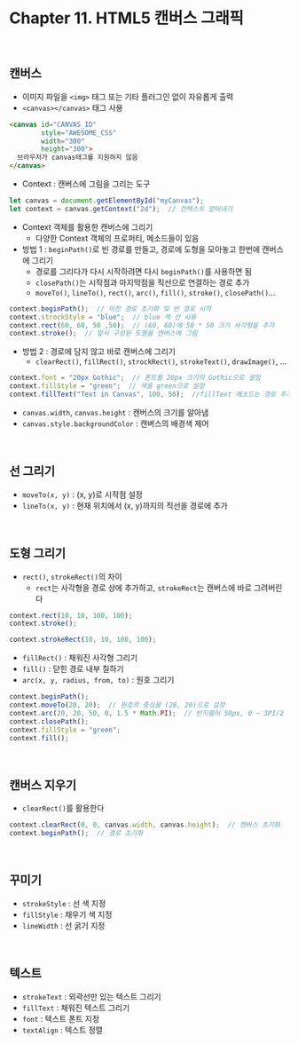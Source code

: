 # Chapter 11. HTML5 캔버스 그래픽

<br>

## 캔버스
- 이미지 파일을 `<img>` 태그 또는 기타 플러그인 없이 자유롭게 출력
- `<canvas></canvas>` 태그 사용
```html
<canvas id="CANVAS_ID"
        style="AWESOME_CSS"
        width="300"
        height="300">
  브라우저가 canvas태그를 지원하지 않음
</canvas>
```
- Context : 캔버스에 그림을 그리는 도구
```javascript
let canvas = document.getElementById("myCanvas");
let context = canvas.getContext("2d");  // 컨텍스트 얻어내기
```
- Context 객체를 활용한 캔버스에 그리기
  + 다양한 Context 객체의 프로퍼티, 메소드들이 있음
- 방법 1 : `beginPath()`로 빈 경로를 만들고, 경로에 도형을 모아놓고 한번에 캔버스에 그리기
  + 경로를 그리다가 다시 시작하려면 다시 `beginPath()`를 사용하면 됨
  + `closePath()`는 시작점과 마지막점을 직선으로 연결하는 경로 추가
  + `moveTo()`, `lineTo()`, `rect()`, `arc()`, `fill()`, `stroke()`, `closePath()`...
```javascript
context.beginPath();  // 이전 경로 초기화 및 빈 경로 시작
context.strockStyle = "blue";  // blue 색 선 사용
context.rect(60, 60, 50 ,50);  // (60, 60)에 50 * 50 크기 사각형을 추가
context.stroke();  // 앞서 구성된 도형을 캔버스에 그림
```
- 방법 2 : 경로에 담지 않고 바로 캔버스에 그리기
  + `clearRect()`, `fillRect()`, `strockRect()`, `strokeText()`, `drawImage()`, ...
```javascript
context.font = "20px Gothic";  // 폰트를 20px 크기의 Gothic으로 설정
context.fillStyle = "green";  // 색을 green으로 설정 
context.fillText("Text in Canvas", 100, 50);  //fillText 메소드는 경로 추가가 필요없음
```
- `canvas.width`, `canvas.height` : 캔버스의 크기를 알아냄
- `canvas.style.backgroundColor` : 캔버스의 배경색 제어

<br>

## 선 그리기
- `moveTo(x, y)` : (x, y)로 시작점 설정
- `lineTo(x, y)` : 현재 위치에서 (x, y)까지의 직선을 경로에 추가

<br>

## 도형 그리기
- `rect()`, `strokeRect()`의 차이
  + `rect`는 사각형을 경로 상에 추가하고, `strokeRect`는 캔버스에 바로 그려버린다
```javascript
context.rect(10, 10, 100, 100);
context.stroke();
```
```javascript
context.strokeRect(10, 10, 100, 100);
```
- `fillRect()` : 채워진 사각형 그리기
- `fill()` : 닫힌 경로 내부 칠하기
- `arc(x, y, radius, from, to)` : 원호 그리기
```javascript
context.beginPath();
context.moveTo(20, 20);  // 원호의 중심을 (20, 20)으로 설정
context.arc(20, 20, 50, 0, 1.5 * Math.PI);  // 반지름이 50px, 0 ~ 3PI/2 구간의 원호를 경로에 추가
context.closePath();
context.fillStyle = "green";
context.fill();
```

<br>

## 캔버스 지우기
- `clearRect()`를 활용한다
```javascript
context.clearRect(0, 0, canvas.width, canvas.height);  // 캔버스 초기화
context.beginPath();  // 경로 초기화
```

<br>

## 꾸미기
- `strokeStyle` : 선 색 지정
- `fillStyle` : 채우기 색 지정
- `lineWidth` : 선 굵기 지정

<br>

## 텍스트
- `strokeText` : 외곽선만 있는 텍스트 그리기
- `fillText` : 채워진 텍스트 그리기
- `font` : 텍스트 폰트 지정
- `textAlign` : 텍스트 정렬
